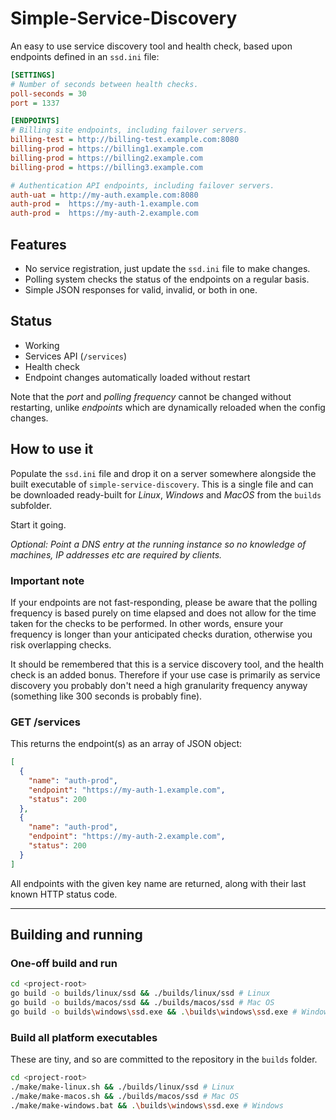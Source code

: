# Simple-Service-Discovery

An easy to use service discovery tool and health check, based upon endpoints defined in an ```ssd.ini``` file:

``` ini
[SETTINGS]
# Number of seconds between health checks.
poll-seconds = 30
port = 1337

[ENDPOINTS]
# Billing site endpoints, including failover servers.
billing-test = http://billing-test.example.com:8080
billing-prod = https://billing1.example.com
billing-prod = https://billing2.example.com
billing-prod = https://billing3.example.com

# Authentication API endpoints, including failover servers.
auth-uat = http://my-auth.example.com:8080
auth-prod =  https://my-auth-1.example.com
auth-prod =  https://my-auth-2.example.com
```

## Features

* No service registration, just update the ```ssd.ini``` file to make changes.
* Polling system checks the status of the endpoints on a regular basis.
* Simple JSON responses for valid, invalid, or both in one.

## Status

* Working
* Services API (```/services```)
* Health check
* Endpoint changes automatically loaded without restart

Note that the *port* and *polling frequency* cannot be changed without restarting, unlike *endpoints* which are dynamically reloaded when the config changes.

## How to use it

Populate the ```ssd.ini``` file and drop it on a server somewhere alongside the built executable of ```simple-service-discovery```. This is a single file and can be downloaded ready-built for *Linux*, *Windows* and *MacOS* from the ```builds``` subfolder.

Start it going.

*Optional: Point a DNS entry at the running instance so no knowledge of machines, IP addresses etc are required by clients.*

### Important note

If your endpoints are not fast-responding, please be aware that the polling frequency is based purely on time elapsed and does not allow for the time taken for the checks to be performed. In other words, ensure your frequency is longer than your anticipated checks duration, otherwise you risk overlapping checks.

It should be remembered that this is a service discovery tool, and the health check is an added bonus. Therefore if your use case is primarily as service discovery you probably don't need a high granularity frequency anyway (something like 300 seconds is probably fine).

### GET /services

This returns the endpoint(s) as an array of JSON object:

``` json
[
  {
    "name": "auth-prod",
    "endpoint": "https://my-auth-1.example.com",
    "status": 200
  },
  {
    "name": "auth-prod",
    "endpoint": "https://my-auth-2.example.com",
    "status": 200
  }
]
```

All endpoints with the given key name are returned, along with their last known HTTP status code.

---

## Building and running

### One-off build and run

``` sh
cd <project-root>
go build -o builds/linux/ssd && ./builds/linux/ssd # Linux
go build -o builds/macos/ssd && ./builds/macos/ssd # Mac OS
go build -o builds\windows\ssd.exe && .\builds\windows\ssd.exe # Windows
```

### Build all platform executables

These are tiny, and so are committed to the repository in the ```builds``` folder.

``` sh
cd <project-root>
./make/make-linux.sh && ./builds/linux/ssd # Linux
./make/make-macos.sh && ./builds/macos/ssd # Mac OS
./make/make-windows.bat && .\builds\windows\ssd.exe # Windows
```

